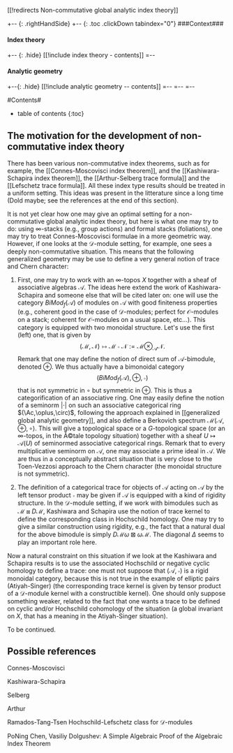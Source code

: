 [[!redirects Non-commutative global analytic index theory]]

+-- {: .rightHandSide}
+-- {: .toc .clickDown tabindex="0"}
###Context###
#### Index theory
+-- {: .hide}
[[!include index theory - contents]]
=--
#### Analytic geometry
+--{: .hide}
[[!include analytic geometry -- contents]]
=--
=--
=--

#Contents#
* table of contents
{:toc}

## The motivation for the development of non-commutative index theory

There has been various non-commutative index theorems, such as for example, the [[Connes-Moscovisci index theorem]], and the [[Kashiwara-Schapira index theorem]], the [[Arthur-Selberg trace formula]] and the [[Lefschetz trace formula]]. All these index type results should be treated in a uniform setting. This ideas was present in the litterature since a long time (Dold maybe; see the references at the end of this section).

It is not yet clear how one may give an optimal setting for a non-commutative global analytic index theory, but here is what one may try to do: using $\infty$-stacks (e.g., group actions) and formal stacks (foliations), one may try to treat Connes-Moscovisci formulae in a more geometric way. However, if one looks at the $\mathcal{D}$-module setting, for example, one sees a deeply non-commutative situation. This means that the following generalized geometry may be use to define a very general notion of trace and Chern character:

1. First, one may try to work with an $\infty$-topos $X$ together with a sheaf of associative algebras $\mathcal{A}$. The ideas here extend the work of Kashiwara-Schapira and someone else that will be cited later on: one will use the category $BiMod_f(\mathcal{A})$ of modules on $\mathcal{A}$ with good finiteness properties (e.g., coherent good in the case of $\mathcal{D}$-modules; perfect for $\mathcal{O}$-modules on a stack; coherent for $\mathcal{O}$-modules on a usual space, etc...). This category is equipped with two monoidal structure. Let's use the first (left) one, that is given by
$$
(\mathcal{M},\mathcal{N})\mapsto \mathcal{M}\circ\mathcal{N}:=\mathcal{M}\otimes_\mathcal{A}\mathcal{N}.
$$
Remark that one may define the notion of direct sum of $\mathcal{A}$-bimodule, denoted $\oplus$. We thus actually have a bimonoidal category
$$(BiMod_f(\mathcal{A}),\oplus,\circ)$$
that is not symmetric in $\circ$ but symmetric in $\oplus$. This is thus a categorification of an associative ring. One may easily define the notion of a seminorm $|\cdot|$ on such an associative categorical ring $(\Ac,\oplus,\circ)$, following the approach explained in [[generalized global analytic geometry]], and also define a Berkovich spectrum $\mathcal{M}(\mathcal{A},\oplus,\circ)$. This will give a topological space or a $G$-topological space (or an $\infty$-topos, in the Ã©tale topology situation) together with a sheaf $U\mapsto \mathcal{A}(U)$ of seminormed associative categorical rings. Remark that to every multiplicative seminorm on $\mathcal{A}$, one may associate a prime ideal in $\mathcal{A}$. We are thus in a conceptually abstract situation that is very close to the Toen-Vezzosi approach to the Chern character (the monoidal structure is not symmetric).

2. The definition of a categorical trace for objects of $\mathcal{A}$ acting on $\mathcal{A}$ by the left tensor product $\circ$ may be given if $\mathcal{A}$ is equipped with a kind of rigidity structure. In the $\mathcal{D}$-module setting, if we work with bimodules such as $\mathcal{M}\boxtimes D\mathcal{M}$, Kashiwara and Schapira use the notion of trace kernel to define the corresponding class in Hochschild homology. One may try to give a similar construction using rigidity, e.g., the fact that a natural dual for the above bimodule is simply $D\mathcal{M}\omega\boxtimes \omega\mathcal{M}$. The diagonal $\Delta$ seems to play an important role here.

Now a natural constraint on this situation if we look at the Kashiwara and Schapira results is to use the associated Hochschild or negative cyclic homology to define a trace: one must not suppose that $(\mathcal{A},\circ)$ is a rigid monoidal category, because this is not true in the example of elliptic pairs (Atiyah-Singer) (the corresponding trace kernel is given by tensor product of a $\mathcal{D}$-module kernel with a constructible kernel). One should only suppose something weaker, related to the fact that one wants a trace to be defined on cyclic and/or Hochschild cohomology of the situation (a global invariant on $X$, that has a meaning in the Atiyah-Singer situation).

To be continued.
 

## Possible references

Connes-Moscovisci

Kashiwara-Schapira

Selberg

Arthur

Ramados-Tang-Tsen Hochschild-Lefschetz class for $\mathcal{D}$-modules

PoNing Chen, Vasiliy Dolgushev: A Simple Algebraic Proof of the Algebraic Index Theorem

